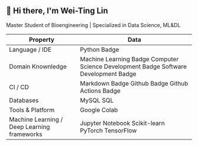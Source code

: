 ## 👋 Hi there, I'm Wei-Ting Lin

Master Student of Bioengineering | Specialized in Data Science, ML&DL



| Property                                  | Data                                           |
|-------------------------------------------|------------------------------------------------|
| Language / IDE                            | Python Badge                                   |
| Domain Knownledge                         | Machine Learning Badge Computer Science Development Badge Software Development Badge |
| CI / CD                                   | Markdown Badge Github Badge Github Actions Badge |
| Databases                                 | MySQL SQL                                      |
| Tools & Platform                          | Google Colab                                   |
| Machine Learning / Deep Learning frameworks| Jupyter Notebook Scikit-learn PyTorch TensorFlow |

